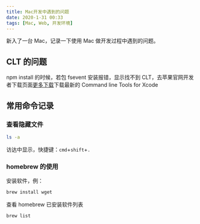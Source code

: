 ```yaml
---
title: Mac开发中遇到的问题
date: 2020-1-31 00:33
tags: [Mac, Web, 开发环境]
---
```


<CreateTime/>
<TagLinks />

新入了一台 Mac，记录一下使用 Mac 做开发过程中遇到的问题。

## CLT 的问题

npm install 的时候，若包 fsevent 安装报错，显示找不到 CLT，去苹果官网开发者下载页面[更多下载](https://developer.apple.com/download/more/)下载最新的 Command line Tools for Xcode

## 常用命令记录

### 查看隐藏文件

```bash
ls -a
```

访达中显示，快捷键：`cmd`+`shift`+`.`

### homebrew 的使用

安装软件，例：

```bash
brew install wget
```

查看 homebrew 已安装软件列表

```bash
brew list
```
